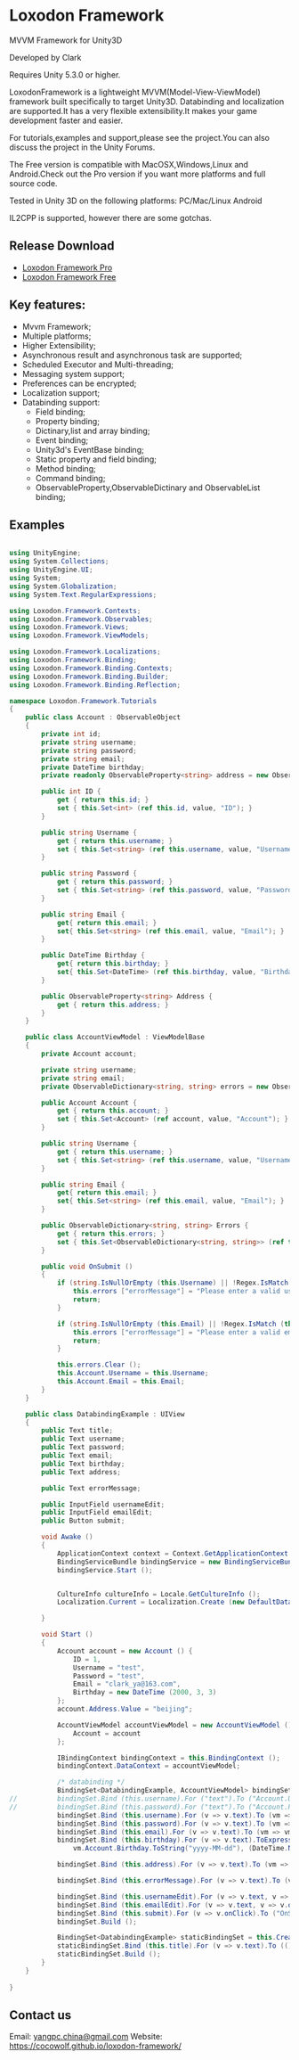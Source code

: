 # Loxodon Framework

MVVM Framework for Unity3D

Developed by Clark

Requires Unity 5.3.0 or higher.

LoxodonFramework is a lightweight MVVM(Model-View-ViewModel) framework built specifically to target Unity3D.
Databinding and localization are supported.It has a very flexible extensibility.It makes your game development faster and easier.

For tutorials,examples and support,please see the project.You can also discuss the project in the Unity Forums.

The Free version is compatible with MacOSX,Windows,Linux and Android.Check out the Pro version if you want more platforms and full source code.

Tested in Unity 3D on the following platforms:
PC/Mac/Linux
Android

IL2CPP is supported, however there are some gotchas.

## Release Download

- [Loxodon Framework Pro](https://www.assetstore.unity3d.com/#!/content/79304)
- [Loxodon Framework Free](https://www.assetstore.unity3d.com/#!/content/77446)

## Key features:
- Mvvm Framework;
- Multiple platforms;
- Higher Extensibility;
- Asynchronous result and asynchronous task are supported;
- Scheduled Executor and Multi-threading;<br>
- Messaging system support;
- Preferences can be encrypted;
- Localization support;
- Databinding support:
    - Field binding;
    - Property binding;
    - Dictinary,list and array binding;
    - Event binding;
    - Unity3d's EventBase binding;
    - Static property and field binding;
    - Method binding;
    - Command binding;
    - ObservableProperty,ObservableDictinary and ObservableList binding;
    
## Examples
```C#

using UnityEngine;
using System.Collections;
using UnityEngine.UI;
using System;
using System.Globalization;
using System.Text.RegularExpressions;

using Loxodon.Framework.Contexts;
using Loxodon.Framework.Observables;
using Loxodon.Framework.Views;
using Loxodon.Framework.ViewModels;

using Loxodon.Framework.Localizations;
using Loxodon.Framework.Binding;
using Loxodon.Framework.Binding.Contexts;
using Loxodon.Framework.Binding.Builder;
using Loxodon.Framework.Binding.Reflection;

namespace Loxodon.Framework.Tutorials
{
	public class Account : ObservableObject
	{
		private int id;
		private string username;
		private string password;
		private string email;
		private DateTime birthday;
		private readonly ObservableProperty<string> address = new ObservableProperty<string> ();

		public int ID {
			get { return this.id; }
			set { this.Set<int> (ref this.id, value, "ID"); }
		}

		public string Username {
			get { return this.username; }
			set { this.Set<string> (ref this.username, value, "Username"); }
		}

		public string Password {
			get { return this.password; }
			set { this.Set<string> (ref this.password, value, "Password"); }
		}

		public string Email {
			get{ return this.email; }
			set{ this.Set<string> (ref this.email, value, "Email"); }
		}

		public DateTime Birthday {
			get{ return this.birthday; }
			set{ this.Set<DateTime> (ref this.birthday, value, "Birthday"); }
		}

		public ObservableProperty<string> Address {
			get { return this.address; }
		}
	}

	public class AccountViewModel : ViewModelBase
	{
		private Account account;

		private string username;
		private string email;
		private ObservableDictionary<string, string> errors = new ObservableDictionary<string, string> ();

		public Account Account {
			get { return this.account; }
			set { this.Set<Account> (ref account, value, "Account"); }
		}

		public string Username {
			get { return this.username; }
			set { this.Set<string> (ref this.username, value, "Username"); }
		}

		public string Email {
			get{ return this.email; }
			set{ this.Set<string> (ref this.email, value, "Email"); }
		}

		public ObservableDictionary<string, string> Errors {
			get { return this.errors; }
			set { this.Set<ObservableDictionary<string, string>> (ref this.errors, value, "Errors"); }
		}

		public void OnSubmit ()
		{
			if (string.IsNullOrEmpty (this.Username) || !Regex.IsMatch (this.Username, "^[a-zA-Z0-9_-]{4,12}$")) {
				this.errors ["errorMessage"] = "Please enter a valid username.";
				return;
			}

			if (string.IsNullOrEmpty (this.Email) || !Regex.IsMatch (this.Email, @"^\w+([-+.]\w+)*@\w+([-.]\w+)*\.\w+([-.]\w+)*$")) {
				this.errors ["errorMessage"] = "Please enter a valid email.";
				return;
			}

			this.errors.Clear ();
			this.Account.Username = this.Username;
			this.Account.Email = this.Email;
		}
	}

	public class DatabindingExample : UIView
	{
		public Text title;
		public Text username;
		public Text password;
		public Text email;
		public Text birthday;
		public Text address;

		public Text errorMessage;

		public InputField usernameEdit;
		public InputField emailEdit;
		public Button submit;

		void Awake ()
		{
			ApplicationContext context = Context.GetApplicationContext ();
			BindingServiceBundle bindingService = new BindingServiceBundle (context.GetContainer());
			bindingService.Start ();


			CultureInfo cultureInfo = Locale.GetCultureInfo ();
			Localization.Current = Localization.Create (new DefaultDataProvider ("LocalizationTutorials", new XmlDocumentParser ()), cultureInfo);

		}

		void Start ()
		{
			Account account = new Account () {
				ID = 1,
				Username = "test",
				Password = "test",
				Email = "clark_ya@163.com",
				Birthday = new DateTime (2000, 3, 3)
			};
			account.Address.Value = "beijing";

			AccountViewModel accountViewModel = new AccountViewModel () {
				Account = account
			};

			IBindingContext bindingContext = this.BindingContext ();
			bindingContext.DataContext = accountViewModel;

			/* databinding */
			BindingSet<DatabindingExample, AccountViewModel> bindingSet = this.CreateBindingSet<DatabindingExample, AccountViewModel> ();
//			bindingSet.Bind (this.username).For ("text").To ("Account.Username").OneWay ();
//			bindingSet.Bind (this.password).For ("text").To ("Account.Password").OneWay ();
			bindingSet.Bind (this.username).For (v => v.text).To (vm => vm.Account.Username).OneWay ();
			bindingSet.Bind (this.password).For (v => v.text).To (vm => vm.Account.Password).OneWay ();
			bindingSet.Bind (this.email).For (v => v.text).To (vm => vm.Account.Email).OneWay ();
			bindingSet.Bind (this.birthday).For (v => v.text).ToExpression (vm => string.Format ("{0} ({1})", 
                vm.Account.Birthday.ToString("yyyy-MM-dd"), (DateTime.Now.Year - vm.Account.Birthday.Year))).OneWay ();

			bindingSet.Bind (this.address).For (v => v.text).To (vm => vm.Account.Address).OneWay ();

			bindingSet.Bind (this.errorMessage).For (v => v.text).To (vm => vm.Errors ["errorMessage"]).OneWay ();

			bindingSet.Bind (this.usernameEdit).For (v => v.text, v => v.onEndEdit).To (vm => vm.Username).TwoWay ();
			bindingSet.Bind (this.emailEdit).For (v => v.text, v => v.onEndEdit).To (vm => vm.Email).TwoWay ();
			bindingSet.Bind (this.submit).For (v => v.onClick).To ("OnSubmit");
			bindingSet.Build ();

			BindingSet<DatabindingExample> staticBindingSet = this.CreateBindingSet<DatabindingExample> ();
			staticBindingSet.Bind (this.title).For (v => v.text).To (() => Res.databinding_tutorials_title).OneTime ();
			staticBindingSet.Build ();
		}
	}
		
}

```

## Contact us
Email: yangpc.china@gmail.com 
Website: https://cocowolf.github.io/loxodon-framework/


